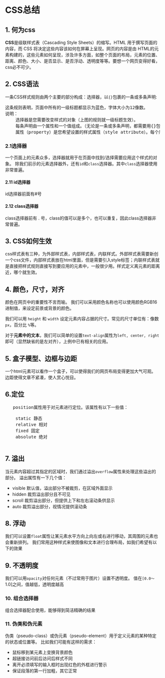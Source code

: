 #                                CSS总结

## 1. 何为css

**CSS**是级联样式表（Cascading Style Sheets）的缩写。HTML 用于撰写页面的内容，而 CSS 将决定这些内容该如何在屏幕上呈现。网页的内容是由 HTML的元素构建的，这些元素如何呈现，涉及许多方面，如整个页面的布局，元素的位置、距离、颜色、大小、是否显示、是否浮动、透明度等等。要想一个网页变得好看，css必不可少。

## 2. CSS语法

一条CSS样式规则由两个主要的部分构成：选择器，以`{}`包裹的一条或多条声明:

<pre>
这条规则表明，页面中所有的一级标题都显示为蓝色，字体大小为12像数。
说明：
    选择器是您需要改变样式的对象（上图的规则就一级标题生效）。
    每条声明由一个属性和一个值组成。（无论是一条或多条声明，都需要用{}包裹，且声明用;分割）
    属性（property）是您希望设置的样式属性（style attribute）。每个属性有一个值。属性和值被冒号分开。    
</pre>

### 2.1选择器

一个页面上的元素众多，选择器就用于在页面中找到/选择需要应用这个样式的对象。
除我们前示的元素选择器外，还有`id`和`class`选择器。其中`class`选择器使用非常普遍。

#### 2.11 id选择器

id选择器前面有#号

#### 2.12 class选择器

class选择器前有 . 号，class的值可以是多个，也可以重复，因此class选择器非常普遍。



## 3. CSS如何生效

css样式表有三种，为外部样式表，内部样式表，内联样式。外部样式表需要新创一个css文件，内部样式表放在html里面，但是需要引入style标签；内联样式表就是直接把样式规则直接写到要应用的元素中，一般很少用。样式定义离元素的距离近，哪个就生效。



## 4. 颜色，尺寸，对齐

颜色在网页中的重要性不言而喻。
我们可以采用颜色名称也可以使用颜色RGB16进制值，来设定前景或背景的颜色。

我们可以用 `height` 和 `width` 设定元素内容占据的尺寸。常见的尺寸单位有：像数 `px`，百分比 `%`等。

对于**元素中的文本**，我们可以简单的设置`text-align`属性为`left, center, right`即可（显然缺省的是左对齐），上例中已有相关的应用。



## 5. 盒子模型、边框与边距

一个html元素可以看作一个盒子，可以使得我们的网页布局变得更加大气可观。边距使得文章不紧凑，使人赏心悦目。



## 6.定位

<pre>
   position属性用于对元素进行定位。该属性有以下一些值：

    static 静态
    relative 相对
    fixed 固定
    absolute 绝对

</pre>



## 7. 溢出

当元素内容超过其指定的区域时，我们通过溢出`overflow`属性来处理这些溢出的部分。
溢出属性有一下几个值：

- visible 默认值，溢出部分不被裁剪，在区域外面显示
- hidden 裁剪溢出部分且不可见
- scroll 裁剪溢出部分，但提供上下和左右滚动条供显示
- auto 裁剪溢出部分，视情况提供滚动条



## 8. 浮动

我们可以设置`float`属性让某元素水平方向上向左或右进行移动，其周围的元素也会重新排列。
我们常用这种样式来使图像和文本进行合理布局，如我们希望有以下的效果

 

## 9. 不透明度

我们可以用`opacity`对任何元素（不过常用于图片）设置不透明度。
值在`[0.0～`1.0]之间，值越低，透明度越高



### 10. 组合选择器

组合选择器配合使用，能够得到简洁精确的结果



### 11. 伪类和伪元素

伪类（pseudo-class）或伪元素（pseudo-element）用于定义元素的某种特定的状态或位置等。
比如我们可能有这样的需求：

- 鼠标移到某元素上变换背景颜色
- 超链接访问前后访问后样式不同
- 离开必须填写的输入框时出现红色的外框进行警示
- 保证段落的第一行加粗，其它正常

